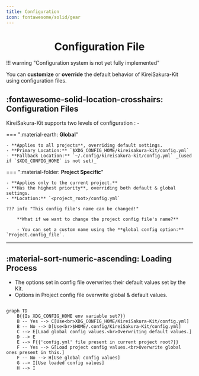 ```yaml
---
title: Configuration
icon: fontawesome/solid/gear
---
```


<h1 align="center"><b>Configuration File</b></h1>

!!! warning "Configuration system is not yet fully implemented"

You can **customize** or **override** the default behavior of KireiSakura-Kit using configuration files.

## :fontawesome-solid-location-crosshairs: **Configuration Files**

KireiSakura-Kit supports two levels of configuration : -

=== ":material-earth: **Global**"

    - **Applies to all projects**, overriding default settings.
    - **Primary Location:** `$XDG_CONFIG_HOME/kireisakura-kit/config.yml`
    - **Fallback Location:** `~/.config/kireisakura-kit/config.yml` _(used if `$XDG_CONFIG_HOME` is not set)_

=== ":material-folder: **Project Specific**"

    - **Applies only to the current project.**
    - **Has the highest priority**, overriding both default & global settings.
    - **Location:** `<project_root>/config.yml`

    ??? info "This config file's name can be changed!"

        **What if we want to change the project config file's name?**  

        - You can set a custom name using the **global config option:** `Project.config_file`.

---

## :material-sort-numeric-ascending: **Loading Process**

- The options set in config file overwrites their default values set by the Kit.  
- Options in Project config file overwrite global & default values.

```mermaid

graph TD
    B{{Is XDG_CONFIG_HOME env variable set?}}
    B -- Yes --> C[Use<br>XDG_CONFIG_HOME/KireiSakura-Kit/config.yml]
    B -- No --> D[Use<br>$HOME/.config/KireiSakura-Kit/config.yml]
    C --> E[Load global config values.<br>Overwriting default values.]
    D --> E
    E --> F{{'config.yml' file present in current project root?}}
    F -- Yes --> G[Load project config values.<br>Overwrite global ones present in this.]
    F -- No --> H[Use global config values]
    G --> I[Use loaded config values]
    H --> I
```
